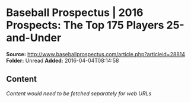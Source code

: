 # Baseball Prospectus | 2016 Prospects: The Top 175 Players 25-and-Under

**Source:** http://www.baseballprospectus.com/article.php?articleid=28814
**Folder:** Unread
**Added:** 2016-04-04T08:14:58




## Content
*Content would need to be fetched separately for web URLs*
